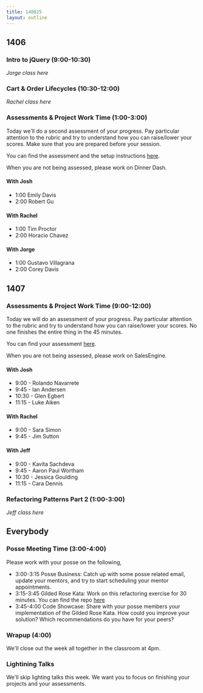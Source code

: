 ```yaml
---
title: 140825
layout: outline
---
```


## 1406

### Intro to jQuery (9:00-10:30)

*Jorge class here*

### Cart & Order Lifecycles (10:30-12:00)

*Rachel class here*

### Assessments & Project Work Time (1:00-3:00)

Today we'll do a second assessment of your progress. Pay particular attention to the rubric and try to understand how you can raise/lower your scores. Make sure that you are prepared before your session.

You can find the assessment and the setup instructions [here](http://tutorials.jumpstartlab.com/academy/assessments/scrabble_web.html).

When you are not being assessed, please work on Dinner Dash.

#### With Josh

* 1:00 Emily Davis
* 2:00 Robert Gu

#### With Rachel

* 1:00 Tim Proctor
* 2:00 Horacio Chavez

#### With Jorge

* 1:00 Gustavo Villagrana
* 2:00 Corey Davis

###

## 1407

### Assessments & Project Work Time (9:00-12:00)

Today we will do an assessment of your progress. Pay particular attention to the rubric and try to understand how you can raise/lower your scores. No one finishes the entire thing in the 45 minutes.

You can find your assessment [here]( http://tutorials.jumpstartlab.com/academy/assessments/scrabble.html).

When you are not being assessed, please work on SalesEngine.

#### With Josh

* 9:00 - Rolando Navarrete
* 9:45 - Ian Andersen
* 10:30 - Glen Egbert
* 11:15 - Luke Aiken

#### With Rachel

* 9:00 - Sara Simon
* 9:45 - Jim Sutton

#### With Jeff

* 9:00 - Kavita Sachdeva
* 9:45 - Aaron Paul Wortham
* 10:30 - Jessica Goulding
* 11:15 - Cara Dennis

### Refactoring Patterns Part 2 (1:00-3:00)

*Jeff class here*

## Everybody

### Posse Meeting Time (3:00-4:00)

Please work with your posse on the following,

* 3:00-3:15 Posse Business: Catch up with some posse related email, update your mentors, and try to start scheduling your mentor appointments.
* 3:15-3:45 Gilded Rose Kata: Work on this refactoring exercise for 30 minutes. You can find the repo [here](https://github.com/jimweirich/gilded_rose_kata)
* 3:45-4:00 Code Showcase: Share with your posse members your implementation of the Gilded Rose Kata. How could you improve your solution? Which recommendations do you have for your peers?

### Wrapup (4:00)

We'll close out the week all together in the classroom at 4pm.

### Lightining Talks

We'll skip lighting talks this week. We want you to focus on finishing your projects and your assessments.
